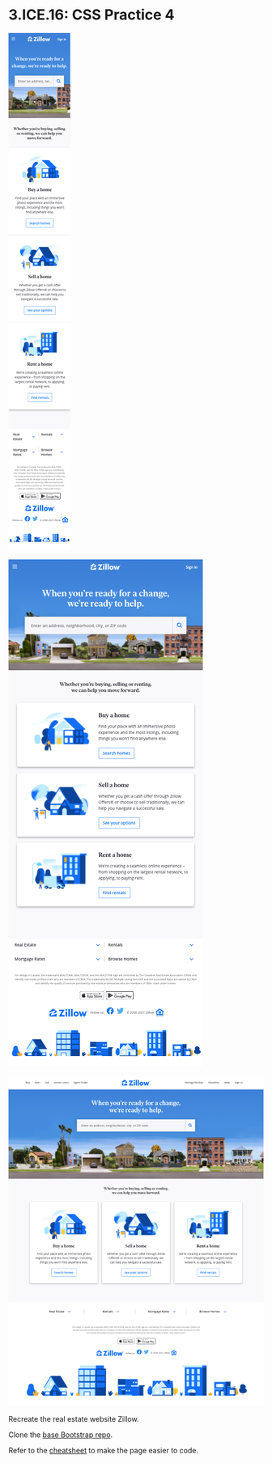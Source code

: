 # 3.ICE.16: CSS Practice 4

![zillow mobile](../../.gitbook/assets/zillow-mob.png)

![zillow tablet](../../.gitbook/assets/zillow-tab.png)

![zillow desktop](../../.gitbook/assets/zillow-desk.png)

Recreate the real estate website Zillow.

Clone the [base Bootstrap repo](https://github.com/rocketacademy/basic-bootstrap-bootcamp).

Refer to the [cheatsheet](../../1-frontend-basics/1.1-html-and-css/1.1.2-basic-css.md#exercise-tips-cheatsheet) to make the page easier to code.

